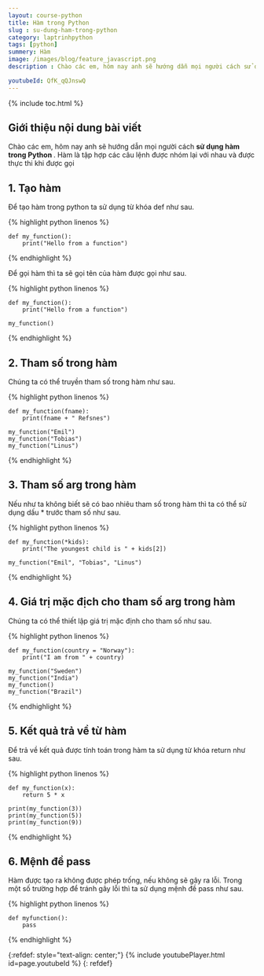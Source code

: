 ```yaml
---
layout: course-python
title: Hàm trong Python
slug : su-dung-ham-trong-python
category: laptrinhpython
tags: [python]
summery: Hàm
image: /images/blog/feature_javascript.png
description : Chào các em, hôm nay anh sẽ hướng dẫn mọi người cách sử dụng hàm trong python là gì

youtubeId: QfK_qQJnswQ
---
```


{% include toc.html %}

## **Giới thiệu nội dung bài viết**

Chào các em, hôm nay anh sẽ hướng dẫn mọi người cách <b>  sử dụng hàm trong Python </b>. Hàm là tập hợp các câu lệnh được nhóm lại với nhau và được thực thi khi được gọi


## **1. Tạo hàm**

Để tạo hàm trong python ta sử dụng từ khóa def như sau.

{% highlight python  linenos %}

   	def my_function():
  		print("Hello from a function")

{% endhighlight %}

Để gọi hàm thì ta sẽ gọi tên của hàm được gọi như sau.

{% highlight python  linenos %}

   	def my_function():
  		print("Hello from a function")

	my_function()

{% endhighlight %}

## **2. Tham số trong hàm**

Chúng ta có thể truyền tham số trong hàm như sau.

{% highlight python  linenos %}

   	def my_function(fname):
  		print(fname + " Refsnes")

	my_function("Emil")
	my_function("Tobias")
	my_function("Linus")

{% endhighlight %}

## **3. Tham số arg trong hàm**

Nếu như ta không biết sẽ có bao nhiêu tham số trong hàm thì ta có thể sử dụng dấu * trước tham số như sau.

{% highlight python  linenos %}

   	def my_function(*kids):
  		print("The youngest child is " + kids[2])

	my_function("Emil", "Tobias", "Linus")

{% endhighlight %}

## **4. Giá trị mặc địch cho tham số arg trong hàm**

Chúng ta có thể thiết lập giá trị mặc định cho tham số như sau.

{% highlight python  linenos %}

   	def my_function(country = "Norway"):
  		print("I am from " + country)

	my_function("Sweden")
	my_function("India")
	my_function()
	my_function("Brazil")

{% endhighlight %}

## **5. Kết quả trả về từ hàm**

Để trả về kết quả được tính toán trong hàm ta sử dụng từ khóa return như sau.

{% highlight python  linenos %}

   	def my_function(x):
  		return 5 * x

	print(my_function(3))
	print(my_function(5))
	print(my_function(9))

{% endhighlight %}

## **6. Mệnh đề pass**

Hàm được tạo ra không được phép trống, nếu không sẽ gây ra lỗi. Trong một số trường hợp để tránh gây lỗi thì ta sử dụng mệnh đề pass như sau.

{% highlight python  linenos %}

   	def myfunction():
  		pass

{% endhighlight %}


{:refdef: style="text-align: center;"}
{% include youtubePlayer.html id=page.youtubeId %}
{: refdef}








































